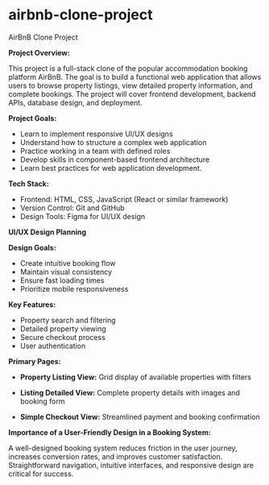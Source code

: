 # airbnb-clone-project
AirBnB Clone Project

**Project Overview:**

This project is a full-stack clone of the popular accommodation booking platform AirBnB. The goal is to build a functional web application that allows users to browse property listings, view detailed property information, and complete bookings. The project will cover frontend development, backend APIs, database design, and deployment.

**Project Goals:**

- Learn to implement responsive UI/UX designs
- Understand how to structure a complex web application
- Practice working in a team with defined roles
- Develop skills in component-based frontend architecture
- Learn best practices for web application development.

**Tech Stack:**

- Frontend: HTML, CSS, JavaScript (React or similar framework)
- Version Control: Git and GitHub
- Design Tools: Figma for UI/UX design

**UI/UX Design Planning**

**Design Goals:**

- Create intuitive booking flow
- Maintain visual consistency
- Ensure fast loading times
- Prioritize mobile responsiveness

**Key Features:**

- Property search and filtering
- Detailed property viewing
- Secure checkout process
- User authentication

**Primary Pages:**

- **Property Listing View:**	Grid display of available properties with filters

- **Listing Detailed View:** Complete property details with images and booking form

- **Simple Checkout View:**	Streamlined payment and booking confirmation

**Importance of a User-Friendly Design in a Booking System:**

A well-designed booking system reduces friction in the user journey, increases conversion rates, and improves customer satisfaction. Straightforward navigation, intuitive interfaces, and responsive design are critical for success.


